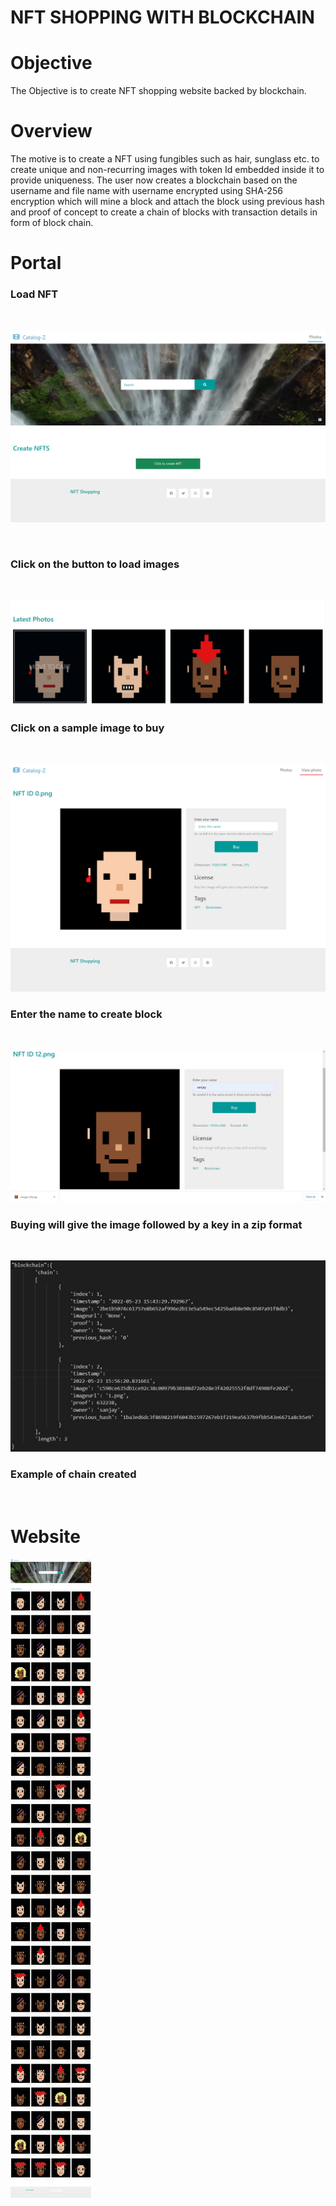 # NFT SHOPPING WITH BLOCKCHAIN

# Objective

The Objective is to create NFT shopping website backed by blockchain.
<br>

# Overview

The motive is to create a NFT using fungibles such as hair, sunglass etc. to create unique and non-recurring images with token Id embedded inside it to provide uniqueness. The user now creates a blockchain based on the username and file name with username encrypted using SHA-256 encryption which will mine a block and attach the block using previous hash and proof of concept to create a chain of blocks with transaction details in form of block chain.

# Portal

### Load NFT

<br>

![load](screenshots/loadnft.png)

<br>

<h3>Click on the button to load images</h3>

<br>

![sample](screenshots/nftsample.jpg)

<h3>Click on a sample image to buy</h3>

<br>

![buy](screenshots/buyportal.png)

<h3>Enter the name to create block</h3>

<br>

![zip](screenshots/zip.jpg)

<h3>Buying will give the image followed by a key in a zip format</h3>

<br>

![block](screenshots/hashexample.jpg)

<h3>Example of chain created</h3>

<br>

# Website

![website](screenshots/website.png)

